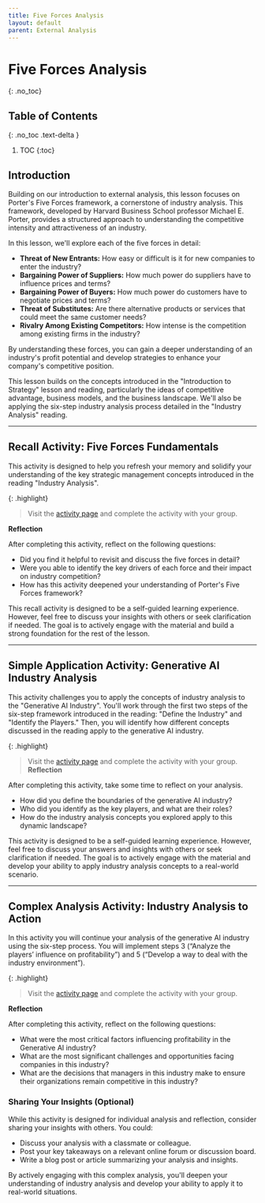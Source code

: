 ```yaml
---
title: Five Forces Analysis
layout: default
parent: External Analysis
---
```


# Five Forces Analysis
{: .no_toc}

## Table of Contents
{: .no_toc .text-delta }

1. TOC
{:toc}

## Introduction

Building on our introduction to external analysis, this lesson focuses on Porter's Five Forces framework, a cornerstone of industry analysis. This framework, developed by Harvard Business School professor Michael E. Porter, provides a structured approach to understanding the competitive intensity and attractiveness of an industry. 


In this lesson, we'll explore each of the five forces in detail:

*   **Threat of New Entrants:** How easy or difficult is it for new companies to enter the industry?
*   **Bargaining Power of Suppliers:** How much power do suppliers have to influence prices and terms?
*   **Bargaining Power of Buyers:** How much power do customers have to negotiate prices and terms?
*   **Threat of Substitutes:** Are there alternative products or services that could meet the same customer needs?
*   **Rivalry Among Existing Competitors:** How intense is the competition among existing firms in the industry?

By understanding these forces, you can gain a deeper understanding of an industry's profit potential and develop strategies to enhance your company's competitive position.

This lesson builds on the concepts introduced in the "Introduction to Strategy" lesson and reading, particularly the ideas of competitive advantage, business models, and the business landscape. We'll also be applying the six-step industry analysis process detailed in the "Industry Analysis" reading. 

---
## Recall Activity:  Five Forces Fundamentals

This activity is designed to help you refresh your memory and solidify your understanding of the key strategic management concepts introduced in the reading "Industry Analysis".

{: .highlight}
>Visit the [activity page](/activities/industry-analysis/recall-5forces) and complete the activity with your group.

**Reflection**

After completing this activity, reflect on the following questions:

*   Did you find it helpful to revisit and discuss the five forces in detail?
*   Were you able to identify the key drivers of each force and their impact on industry competition?
*   How has this activity deepened your understanding of Porter's Five Forces framework?

This recall activity is designed to be a self-guided learning experience. However, feel free to discuss your insights with others or seek clarification if needed. The goal is to actively engage with the material and build a strong foundation for the rest of the lesson.

---

## Simple Application Activity: Generative AI Industry Analysis

This activity challenges you to apply the concepts of industry analysis to the "Generative AI Industry". You'll work through the first two steps of the six-step framework introduced in the reading: "Define the Industry" and "Identify the Players." Then, you will identify how different concepts discussed in the reading apply to the generative AI industry.


{: .highlight}
>Visit the [activity page](/activities/industry-analysis/apply-5forces) and complete the activity with your group.
**Reflection**

After completing this activity, take some time to reflect on your analysis.

*   How did you define the boundaries of the generative AI industry?
*   Who did you identify as the key players, and what are their roles?
*   How do the industry analysis concepts you explored apply to this dynamic landscape?

This activity is designed to be a self-guided learning experience. However, feel free to discuss your answers and insights with others or seek clarification if needed. The goal is to actively engage with the material and develop your ability to apply industry analysis concepts to a real-world scenario.

---

## Complex Analysis Activity: Industry Analysis to Action

In this activity you will continue your analysis of the generative AI industry using the six-step process. You will implement steps 3 (“Analyze the players’ influence on profitability”) and 5 (“Develop a way to deal with the industry environment”). 

{: .highlight}
>Visit the [activity page](/activities/industry-analysis/analyze-5forces) and complete the activity with your group.

**Reflection**

After completing this activity, reflect on the following questions:

*   What were the most critical factors influencing profitability in the Generative AI industry?
*   What are the most significant challenges and opportunities facing companies in this industry?
*   What are the decisions that managers in this industry make to ensure their organizations remain competitive in this industry?

### Sharing Your Insights (Optional)

While this activity is designed for individual analysis and reflection, consider sharing your insights with others. You could:

*   Discuss your analysis with a classmate or colleague.
*   Post your key takeaways on a relevant online forum or discussion board.
*   Write a blog post or article summarizing your analysis and insights.

By actively engaging with this complex analysis, you'll deepen your understanding of industry analysis and develop your ability to apply it to real-world situations.